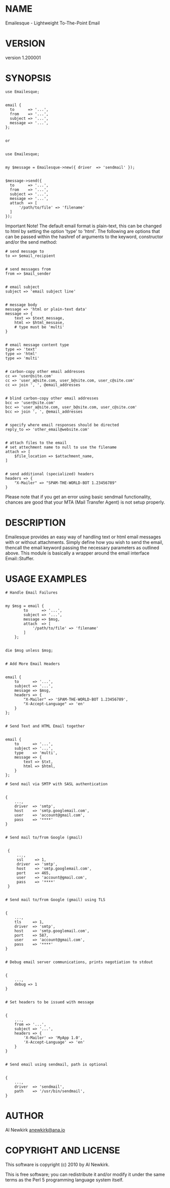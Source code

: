 # NAME

Emailesque - Lightweight To-The-Point Email

# VERSION

version 1.200001

# SYNOPSIS

    use Emailesque;
    

    email {
      to      => '...',
      from    => '...',
      subject => '...',
      message => '...',
    };
    

    or
    

    use Emailesque;
    

    my $message = Emailesque->new({ driver  => 'sendmail' });
    

    $message->send({
      to      => '...',
      from    => '...',
      subject => '...',
      message => '...',
      attach  => [
          '/path/to/file' => 'filename'
      ]
    });

Important Note! The default email format is plain-text, this can be changed to
html by setting the option 'type' to 'html'. The following are options that 
can be passed within the hashref of arguments to the keyword, constructor 
and/or the send method:

    # send message to
    to => $email_recipient
    

    # send messages from
    from => $mail_sender
    

    # email subject
    subject => 'email subject line'
    

    # message body
    message => 'html or plain-text data'
    message => {
        text => $text_message,
        html => $html_messase,
        # type must be 'multi'
    }
    

    # email message content type
    type => 'text'
    type => 'html'
    type => 'multi'
    

    # carbon-copy other email addresses
    cc => 'user@site.com'
    cc => 'user_a@site.com, user_b@site.com, user_c@site.com'
    cc => join ', ', @email_addresses
    

    # blind carbon-copy other email addresses
    bcc => 'user@site.com'
    bcc => 'user_a@site.com, user_b@site.com, user_c@site.com'
    bcc => join ', ', @email_addresses
    

    # specify where email responses should be directed
    reply_to => 'other_email@website.com'
    

    # attach files to the email
    # set attechment name to null to use the filename
    attach => [
        $file_location => $attachment_name,
    ]
    

    # send additional (specialized) headers
    headers => {
        "X-Mailer" => "SPAM-THE-WORLD-BOT 1.23456789"
    }

Please note that if you get an error using basic sendmail functionality, chances
are good that your MTA (Mail Transfer Agent) is not setup properly.

# DESCRIPTION

Emailesque provides an easy way of handling text or html email messages 
with or without attachments. Simply define how you wish to send the email, 
thencall the email keyword passing the necessary parameters as outlined above. 
This module is basically a wrapper around the email interface Email::Stuffer.

# USAGE EXAMPLES

    # Handle Email Failures
    

    my $msg = email {
            to      => '...',
            subject => '...',
            message => $msg,
            attach  => [
                '/path/to/file' => 'filename'
            ]
        };
        

    die $msg unless $msg;
    

    # Add More Email Headers
    

    email {
        to      => '...',
        subject => '...',
        message => $msg,
        headers => {
            "X-Mailer" => 'SPAM-THE-WORLD-BOT 1.23456789',
            "X-Accept-Language" => 'en'
        }
    };
    

    # Send Text and HTML Email together
    

    email {
        to      => '...',
        subject => '...',
        type    => 'multi',
        message => {
            text => $txt,
            html => $html,
        }
    };

    # Send mail via SMTP with SASL authentication
    

    {
        ...,
        driver  => 'smtp',
        host    => 'smtp.googlemail.com',
        user    => 'account@gmail.com',
        pass    => '****'
    }
    

    # Send mail to/from Google (gmail)
    

     {
         ...,
         ssl     => 1,
         driver  => 'smtp',
         host    => 'smtp.googlemail.com',
         port    => 465,
         user    => 'account@gmail.com',
         pass    => '****'
     }
    

    # Send mail to/from Google (gmail) using TLS
    

    {
        ...,
        tls     => 1,
        driver  => 'smtp',
        host    => 'smtp.googlemail.com',
        port    => 587,
        user    => 'account@gmail.com',
        pass    => '****'
    }
        

    # Debug email server communications, prints negotiation to stdout
    

    {
        ...,
        debug => 1
    }
        

    # Set headers to be issued with message
    

    {
        ...,
        from => '...',
        subject => '...',
        headers => {
            'X-Mailer' => 'MyApp 1.0',
            'X-Accept-Language' => 'en'
        }
    }
    

    # Send email using sendmail, path is optional
    

    {
        ...,
        driver  => 'sendmail',
        path    => '/usr/bin/sendmail',
    }

# AUTHOR

Al Newkirk <anewkirk@ana.io>

# COPYRIGHT AND LICENSE

This software is copyright (c) 2010 by Al Newkirk.

This is free software; you can redistribute it and/or modify it under
the same terms as the Perl 5 programming language system itself.
